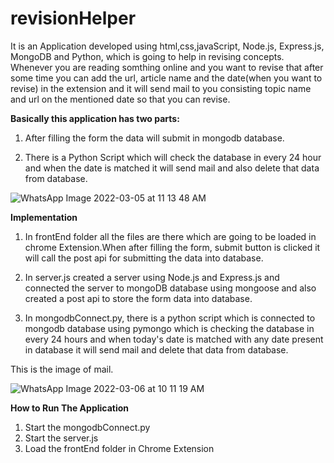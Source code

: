 # revisionHelper

It is an Application developed using html,css,javaScript, Node.js, Express.js, MongoDB and Python, which is going to help in revising concepts. Whenever you are reading somthing online and you want to revise that after some time you can 
add the url, article name and the date(when you want to revise) in the extension and it will send mail to you consisting  topic name and url on the 
mentioned date so that you can revise.


**Basically this application has two parts:**

1) After filling the form the data will submit in mongodb database.


2) There is a Python Script which will check the database in every 24 hour and when the date is matched it will send mail and also delete that data from database.



![WhatsApp Image 2022-03-05 at 11 13 48 AM](https://user-images.githubusercontent.com/56593431/156870027-071afae6-6b89-427d-848a-02e75ba1ee06.jpeg)


**Implementation**

1) In frontEnd folder all the files are there which are going to be loaded in chrome Extension.When after filling the form, submit button is clicked it will call the post api for submitting the data into database.

2) In server.js created a server using Node.js and Express.js and connected the server to mongoDB database using mongoose and also created a post api to store the form data into database.


3) In mongodbConnect.py, there is a python script which is connected to mongodb database using pymongo which is checking the database in every 24 hours and when today's date is matched with any date present in database it will send mail and delete that data from database.

This is the image of mail.

![WhatsApp Image 2022-03-06 at 10 11 19 AM](https://user-images.githubusercontent.com/56593431/156909978-c9b76d1f-b7d3-4d74-be73-666c643f6fd6.jpeg)


**How to Run The Application**

1) Start the mongodbConnect.py 
2) Start the server.js 
3) Load the frontEnd folder in Chrome Extension


